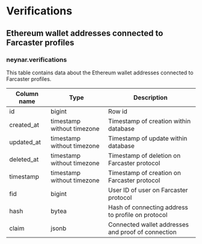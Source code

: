 # Verifications

## **Ethereum wallet addresses connected to Farcaster profiles**

### **neynar.verifications**

This table contains data about the Ethereum wallet addresses connected to Farcaster profiles.

| **Column name**       | **Type**                           | **Description**                                                          |
|-----------------------|------------------------------------|--------------------------------------------------------------------------|
| id                    | bigint                             | Row id                                                                   |
| created\_at            | timestamp without timezone         | Timestamp of creation within database                                     |
| updated\_at            | timestamp without timezone         | Timestamp of update within database                                       |
| deleted\_at            | timestamp without timezone         | Timestamp of deletion on Farcaster protocol                               |
| timestamp              | timestamp without timezone         | Timestamp of creation on Farcaster protocol                               |
| fid                    | bigint                             | User ID of user on Farcaster protocol                                     |
| hash                   | bytea                              | Hash of connecting address to profile on protocol                         |
| claim                  | jsonb                              | Connected wallet addresses and proof of connection                        |

